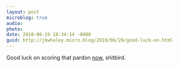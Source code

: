 ```yaml
---
layout: post
microblog: true
audio: 
photo: 
date: 2018-06-19 18:34:14 -0800
guid: http://jbwhaley.micro.blog/2018/06/20/good-luck-on.html
---
```

Good luck on scoring that pardon [now](https://apple.news/AJC3858pZRlymFVuPoP9u6w), shitbird.
